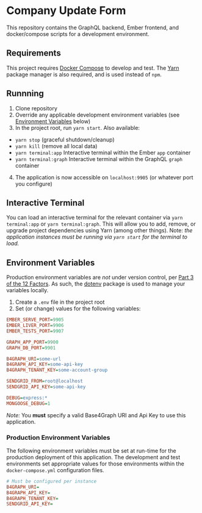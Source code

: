 # Company Update Form
This repository contains the GraphQL backend, Ember frontend, and docker/compose scripts for a development environment.

## Requirements
This project requires [Docker Compose](https://docs.docker.com/compose/overview/) to develop and test. The [Yarn](https://yarnpkg.com) package manager is also required, and is used instead of `npm`.

## Runnning
1. Clone repository
2. Override any applicable development environment variables (see [Environment Variables](#environment-variables) below)
3. In the project root, run `yarn start`. Also available:
  - `yarn stop` (graceful shutdown/cleanup)
  - `yarn kill` (remove all local data)
  - `yarn terminal:app` Interactive terminal within the Ember `app` container
  - `yarn terminal:graph` Interactive terminal within the GraphQL `graph` container
4. The application is now accessible on `localhost:9905` (or whatever port you configure)

## Interactive Terminal
You can load an interactive terminal for the relevant container via `yarn terminal:app` or `yarn terminal:graph`. This will allow you to add, remove, or upgrade project dependencies using Yarn (among other things). Note: _the application instances must be running via `yarn start` for the terminal to load._

## Environment Variables
Production environment variables are *not* under version control, per [Part 3 of the 12 Factors](https://12factor.net/config). As such, the [dotenv](https://www.npmjs.com/package/dotenv) package is used to manage your variables locally.
1. Create a `.env` file in the project root
2. Set (or change) values for the following variables:
```ini
EMBER_SERVE_PORT=9905
EMBER_LIVER_PORT=9906
EMBER_TESTS_PORT=9907

GRAPH_APP_PORT=9900
GRAPH_DB_PORT=9901

B4GRAPH_URI=some-url
B4GRAPH_API_KEY=some-api-key
B4GRAPH_TENANT_KEY=some-account-group

SENDGRID_FROM=root@localhost
SENDGRID_API_KEY=some-api-key

DEBUG=express:*
MONGOOSE_DEBUG=1
```

*Note:* You **must** specify a valid Base4Graph URI and Api Key to use this application.

### Production Environment Variables
The following environment variables must be set at run-time for the production deployment of this application. The development and test environments set appropriate values for those environments within the `docker-compose.yml` configuration files.

```ini
# Must be configured per instance
B4GRAPH_URI=
B4GRAPH_API_KEY=
B4GRAPH_TENANT_KEY=
SENDGRID_API_KEY=
```
